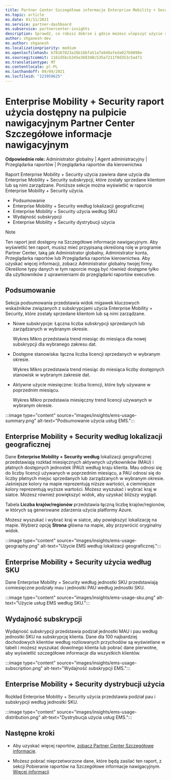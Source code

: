 ```yaml
---
title: Partner Center Szczegółowe informacje Enterprise Mobility + Security użycia
ms.topic: article
ms.date: 01/11/2021
ms.service: partner-dashboard
ms.subservice: partnercenter-insights
description: Sprawdź, co robisz dobrze i gdzie możesz ulepszyć użycie subskrypcji Enterprise Mobility + Security sprzedaży lub zarządzania nimi dla klientów.
author: shganesh-dev
ms.author: shganesh
ms.localizationpriority: medium
ms.openlocfilehash: b78167823a26b16bfa51a7a948afeda027b9898e
ms.sourcegitcommit: 1161d5bcb345e368348c535a7211f0d353c5a471
ms.translationtype: MT
ms.contentlocale: pl-PL
ms.lasthandoff: 09/09/2021
ms.locfileid: "123959625"
---
```

# <a name="enterprise-mobility--security-usage-report-available-from-the-partner-center-insights-dashboard"></a>Enterprise Mobility + Security raport użycia dostępny na pulpicie nawigacyjnym Partner Center Szczegółowe informacje nawigacyjnym

**Odpowiednie role:** Administrator globalny | Agent administracyjny | Przeglądarka raportów | Przeglądarka raportów dla kierownictwa

Raport Enterprise Mobility + Security użycia zawiera dane użycia dla Enterprise Mobility + Security subskrypcji, które zostały sprzedane klientom lub są nimi zarządzane. Poniższe sekcje można wyświetlić w raporcie Enterprise Mobility + Security użycia.

- Podsumowanie
- Enterprise Mobility + Security według lokalizacji geograficznej
- Enterprise Mobility + Security użycia według SKU
- Wydajność subskrypcji
- Enterprise Mobility + Security dystrybucji użycia

 > [!NOTE]
 > Ten raport jest dostępny na Szczegółowe informacje nawigacyjnym. Aby wyświetlić ten raport, musisz mieć przypisaną określoną rolę w programie Partner Center, taką jak Administrator globalny, Administrator konta, Przeglądarka raportów lub Przeglądarka raportów kierownictwa. Aby uzyskać więcej informacji, zobacz Administrator globalny twojej firmy. Określone typy danych w tym raporcie mogą być również dostępne tylko dla użytkowników z uprawnieniami do przeglądarki raportów executive.

## <a name="summary"></a>Podsumowanie

Sekcja podsumowania przedstawia widok migawek kluczowych wskaźników związanych z subskrypcjami użycia Enterprise Mobility + Security, które zostały sprzedane klientom lub są nimi zarządzane. 

- Nowe subskrypcje: Łączna liczba subskrypcji sprzedanych lub zarządzanych w wybranym okresie.

   Wykres Mikro przedstawia trend miesiąc do miesiąca dla nowej subskrypcji dla wybranego zakresu dat.

- Dostępne stanowiska: łączna liczba licencji sprzedanych w wybranym okresie.

   Wykres Mikro przedstawia trend miesiąc do miesiąca liczby dostępnych stanowisk w wybranym zakresie dat.

- Aktywne użycie miesięczne: liczba licencji, które były używane w poprzednim miesiącu.

   Wykres Mikro przedstawia miesięczny trend licencji używanych w wybranym okresie.

:::image type="content" source="images/insights/ems-usage-summary.png" alt-text="Podsumowanie użycia usług EMS.":::

## <a name="enterprise-mobility--security-usage-by-geography"></a>Enterprise Mobility + Security według lokalizacji geograficznej

Dane **Enterprise Mobility + Security według** lokalizacji geograficznej przedstawiają rozkład miesięcznych aktywnych użytkowników (MAU) i płatnych dostępnych jednostek (PAU) według kraju klienta. Mau odnosi się do liczby licencji używanych w poprzednim miesiącu, a PAU odnosi się do liczby płatnych miejsc sprzedanych lub zarządzanych w wybranym okresie. Jaśniejsze kolory na mapie reprezentują niższe wartości, a ciemniejsze kolory reprezentują wyższe wartości. Możesz wyszukać i wybrać kraj w siatce. Możesz również powiększyć widok, aby uzyskać bliższy wygląd.

Tabela **Liczba krajów/regionów** przedstawia łączną liczbę krajów/regionów, w których są generowane zdarzenia użycia platformy Azure.

Możesz wyszukać i wybrać kraj w siatce, aby powiększyć lokalizację na mapie. Wybierz opcję **Strona** główna na mapie, aby przywrócić oryginalny widok.

:::image type="content" source="images/insights/ems-usage-geography.png" alt-text="Użycie EMS według lokalizacji geograficznej.":::

## <a name="enterprise-mobility--security-usage-by-sku"></a>Enterprise Mobility + Security użycia według SKU

Dane Enterprise Mobility + Security według jednostki SKU przedstawiają comiesięczne podziały mau i jednostki PAU według jednostki SKU.

:::image type="content" source="images/insights/ems-usage-sku.png" alt-text="Użycie usług EMS według SKU.":::

## <a name="subscriptions-performance"></a>Wydajność subskrypcji

Wydajność subskrypcji przedstawia podział jednostki MAU i pau według jednostki SKU na subskrypcję klienta. Dane dla 100 najbardziej dochodowych klientów według rozliowanych przychodów są wyświetlane w tabeli i możesz wyszukać dowolnego klienta lub pobrać dane pierwotne, aby wyświetlić szczegółowe informacje dla wszystkich klientów.

:::image type="content" source="images/insights/ems-usage-subscription.png" alt-text="Wydajność subskrypcji EMS.":::

## <a name="enterprise-mobility--security-usage-distribution"></a>Enterprise Mobility + Security dystrybucji użycia

Rozkład Enterprise Mobility + Security użycia przedstawia podział pau i subskrypcji według jednostki SKU.

:::image type="content" source="images/insights/ems-usage-distribution.png" alt-text="Dystrybucja użycia usług EMS.":::

## <a name="next-steps"></a>Następne kroki

- Aby uzyskać więcej raportów, [zobacz Partner Center Szczegółowe informacje](partner-center-insights.md).

- Możesz pobrać nieprzetworzone dane, które będą zasilać ten raport, z sekcji Pobieranie raportów na Szczegółowe informacje nawigacyjnym. [Więcej informacji](insights-download-reports.md) 
